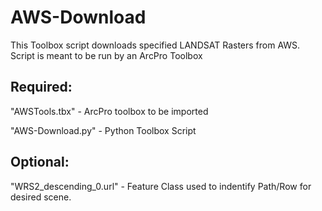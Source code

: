 # AWS-Download

 This Toolbox script downloads specified LANDSAT Rasters from AWS. Script is meant to be run by an ArcPro Toolbox
 
 
 ## Required:
 "AWSTools.tbx" - ArcPro toolbox to be imported
 
 "AWS-Download.py" - Python Toolbox Script
 
 ## Optional:
 "WRS2_descending_0.url" - Feature Class used to indentify Path/Row for desired scene.
 
 
 
 
